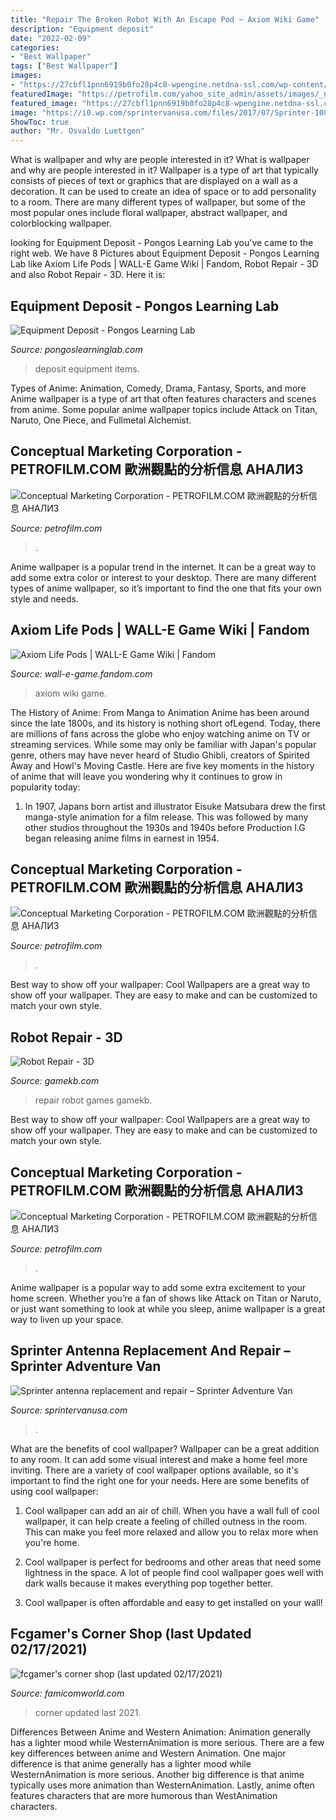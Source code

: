```yaml
---
title: "Repair The Broken Robot With An Escape Pod ~ Axiom Wiki Game"
description: "Equipment deposit"
date: "2022-02-09"
categories:
- "Best Wallpaper"
tags: ["Best Wallpaper"]
images:
- "https://27cbfl1pnn6919b0fo28p4c8-wpengine.netdna-ssl.com/wp-content/uploads/2018/12/20180811_130549-1.jpg"
featuredImage: "https://petrofilm.com/yahoo_site_admin/assets/images/_norway_trondheim_pp_2016_2B.12062836_std.JPG"
featured_image: "https://27cbfl1pnn6919b0fo28p4c8-wpengine.netdna-ssl.com/wp-content/uploads/2018/12/20180811_130549-1.jpg"
image: "https://i0.wp.com/sprintervanusa.com/files/2017/07/Sprinter-1082-e1501268201752.jpg?fit=1200%2C441&amp;ssl=1"
ShowToc: true
author: "Mr. Osvaldo Luettgen"
---
```



What is wallpaper and why are people interested in it?
What is wallpaper and why are people interested in it?
Wallpaper is a type of art that typically consists of pieces of text or graphics that are displayed on a wall as a decoration. It can be used to create an idea of space or to add personality to a room. There are many different types of wallpaper, but some of the most popular ones include floral wallpaper, abstract wallpaper, and colorblocking wallpaper.

	

		
looking for Equipment Deposit - Pongos Learning Lab you've came to the right web. We have 8 Pictures about Equipment Deposit - Pongos Learning Lab like Axiom Life Pods | WALL-E Game Wiki | Fandom, Robot Repair - 3D and also Robot Repair - 3D. Here it is:
		
    
## Equipment Deposit - Pongos Learning Lab

<img loading=lazy src="https://27cbfl1pnn6919b0fo28p4c8-wpengine.netdna-ssl.com/wp-content/uploads/2018/12/20180811_130549-1.jpg" onerror="this.onerror=null;this.src='https://tse3.mm.bing.net/th?id=OIP.7uAXOK_3VKLtP3NISI-4gwHaFo&amp;pid=15.1';" alt="Equipment Deposit - Pongos Learning Lab">

_Source: pongoslearninglab.com_

>deposit equipment items. 

	

Types of Anime: Animation, Comedy, Drama, Fantasy, Sports, and more
Anime wallpaper is a type of art that often features characters and scenes from anime. Some popular anime wallpaper topics include Attack on Titan, Naruto, One Piece, and Fullmetal Alchemist.

    
## Conceptual Marketing Corporation - PETROFILM.COM ﻿歐洲觀點的分析信息 АНАЛИЗ

<img loading=lazy src="https://petrofilm.com/yahoo_site_admin/assets/images/_norway_trondheim_pp_2016_2B.12062836_std.JPG" onerror="this.onerror=null;this.src='https://tse2.mm.bing.net/th?id=OIP.GgAsEfA6NL-mehmqAYpWiQHaE8&amp;pid=15.1';" alt="Conceptual Marketing Corporation - PETROFILM.COM ﻿歐洲觀點的分析信息 АНАЛИЗ">

_Source: petrofilm.com_

>. 

	

Anime wallpaper is a popular trend in the internet. It can be a great way to add some extra color or interest to your desktop. There are many different types of anime wallpaper, so it’s important to find the one that fits your own style and needs.

    
## Axiom Life Pods | WALL-E Game Wiki | Fandom

<img loading=lazy src="https://vignette.wikia.nocookie.net/wall-e-game/images/a/a7/WALL-E_16_ALP.jpg/revision/latest?cb=20190217190537" onerror="this.onerror=null;this.src='https://tse2.mm.bing.net/th?id=OIP.-S6mnwJSLvwKdwGAB4x_JgHaEK&amp;pid=15.1';" alt="Axiom Life Pods | WALL-E Game Wiki | Fandom">

_Source: wall-e-game.fandom.com_

>axiom wiki game. 

	

The History of Anime: From Manga to Animation
Anime has been around since the late 1800s, and its history is nothing short ofLegend. Today, there are millions of fans across the globe who enjoy watching anime on TV or streaming services. While some may only be familiar with Japan's popular genre, others may have never heard of Studio Ghibli, creators of Spirited Away and Howl's Moving Castle. Here are five key moments in the history of anime that will leave you wondering why it continues to grow in popularity today:
1) In 1907, Japans born artist and illustrator Eisuke Matsubara drew the first manga-style animation for a film release. This was followed by many other studios throughout the 1930s and 1940s before Production I.G began releasing anime films in earnest in 1954.

    
## Conceptual Marketing Corporation - PETROFILM.COM ﻿歐洲觀點的分析信息 АНАЛИЗ

<img loading=lazy src="https://petrofilm.com/yahoo_site_admin/assets/images/xx_klein_brogel_new.100111350_std.jpg" onerror="this.onerror=null;this.src='https://tse3.mm.bing.net/th?id=OIP.9WtslGAnnR2MvU5ooqNligHaE7&amp;pid=15.1';" alt="Conceptual Marketing Corporation - PETROFILM.COM ﻿歐洲觀點的分析信息 АНАЛИЗ">

_Source: petrofilm.com_

>. 

	

Best way to show off your wallpaper:
Cool Wallpapers are a great way to show off your wallpaper. They are easy to make and can be customized to match your own style.

    
## Robot Repair - 3D

<img loading=lazy src="http://www.gamekb.com/thumbs_v2/01463/1463366-qiqigames-robot-repair.jpg" onerror="this.onerror=null;this.src='https://tse3.mm.bing.net/th?id=OIP.RYzlOYwsPGtj6cRkXt2xjwHaFj&amp;pid=15.1';" alt="Robot Repair - 3D">

_Source: gamekb.com_

>repair robot games gamekb. 

	

Best way to show off your wallpaper:
Cool Wallpapers are a great way to show off your wallpaper. They are easy to make and can be customized to match your own style.

    
## Conceptual Marketing Corporation - PETROFILM.COM ﻿歐洲觀點的分析信息 АНАЛИЗ

<img loading=lazy src="https://petrofilm.com/yahoo_site_admin/assets/images/567465c872d08jpg.5202935_std.png" onerror="this.onerror=null;this.src='https://tse2.mm.bing.net/th?id=OIP.ZE4PLcvw32Xjd7T_IUbCXAHaD4&amp;pid=15.1';" alt="Conceptual Marketing Corporation - PETROFILM.COM ﻿歐洲觀點的分析信息 АНАЛИЗ">

_Source: petrofilm.com_

>. 

	

Anime wallpaper is a popular way to add some extra excitement to your home screen. Whether you’re a fan of shows like Attack on Titan or Naruto, or just want something to look at while you sleep, anime wallpaper is a great way to liven up your space.

    
## Sprinter Antenna Replacement And Repair – Sprinter Adventure Van

<img loading=lazy src="https://i0.wp.com/sprintervanusa.com/files/2017/07/Sprinter-1082-e1501268201752.jpg?fit=1200%2C441&amp;ssl=1" onerror="this.onerror=null;this.src='https://tse4.mm.bing.net/th?id=OIP.MmBAIgr3jb5eqyn_27R7QgHaCu&amp;pid=15.1';" alt="Sprinter antenna replacement and repair – Sprinter Adventure Van">

_Source: sprintervanusa.com_

>. 

	

What are the benefits of cool wallpaper?
Wallpaper can be a great addition to any room. It can add some visual interest and make a home feel more inviting. There are a variety of cool wallpaper options available, so it's important to find the right one for your needs. Here are some benefits of using cool wallpaper: 
1. Cool wallpaper can add an air of chill. When you have a wall full of cool wallpaper, it can help create a feeling of chilled outness in the room. This can make you feel more relaxed and allow you to relax more when you're home. 

2. Cool wallpaper is perfect for bedrooms and other areas that need some lightness in the space. A lot of people find cool wallpaper goes well with dark walls because it makes everything pop together better. 

3. Cool wallpaper is often affordable and easy to get installed on your wall!

    
## Fcgamer&#039;s Corner Shop (last Updated 02/17/2021)

<img loading=lazy src="https://obrazki.elektroda.pl/6307667300_1611724828.jpg" onerror="this.onerror=null;this.src='https://tse1.mm.bing.net/th?id=OIP.99RDWgNGcEwWquf8NhisXwHaFj&amp;pid=15.1';" alt="fcgamer&#039;s corner shop (last updated 02/17/2021)">

_Source: famicomworld.com_

>corner updated last 2021. 

	

Differences Between Anime and Western Animation: Animation generally has a lighter mood while WesternAnimation is more serious.
There are a few key differences between anime and Western Animation. One major difference is that anime generally has a lighter mood while WesternAnimation is more serious. Another big difference is that anime typically uses more animation than WesternAnimation. Lastly, anime often features characters that are more humorous than WestAnimation characters.

